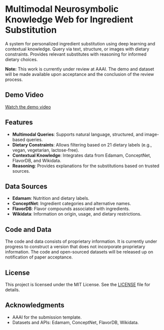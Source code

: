 # Multimodal Neurosymbolic Knowledge Web for Ingredient Substitution

A system for personalized ingredient substitution using deep learning and contextual knowledge. Query via text, structure, or images with dietary constraints. Provides relevant substitutes with reasoning for informed dietary choices.

**Note:** This work is currently under review at AAAI. The demo and dataset will be made available upon acceptance and the conclusion of the review process.

## Demo Video
[Watch the demo video](https://drive.google.com/file/d/1hlUY432qqsdnZTugB80IDSAzztRO_8DH/view?usp=sharing)

## Features

- **Multimodal Queries**: Supports natural language, structured, and image-based queries.
- **Dietary Constraints**: Allows filtering based on 21 dietary labels (e.g., vegan, vegetarian, lactose-free).
- **Contextual Knowledge**: Integrates data from Edamam, ConceptNet, FlavorDB, and Wikidata.
- **Reasoning**: Provides explanations for the substitutions based on trusted sources.

## Data Sources

- **Edamam**: Nutrition and dietary labels.
- **ConceptNet**: Ingredient categories and alternative names.
- **FlavorDB**: Flavor compounds associated with ingredients.
- **Wikidata**: Information on origin, usage, and dietary restrictions.

## Code and Data
The code and data consists of proprietary information. It is currently under progress to construct a version that does not incorporate proprietary information. The code and open-sourced datasets will be released up on notification of paper acceptance.

## License

This project is licensed under the MIT License. See the [LICENSE](LICENSE) file for details.

## Acknowledgments

- AAAI for the submission template.
- Datasets and APIs: Edamam, ConceptNet, FlavorDB, Wikidata.
